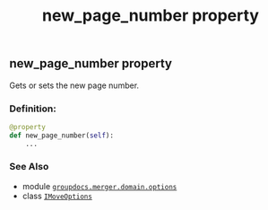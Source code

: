 ﻿---
title: new_page_number property
second_title: GroupDocs.Merger for Python via .NET API References
description: 
type: docs
url: /python-net/groupdocs.merger.domain.options/imoveoptions/new_page_number/
is_root: false
weight: 30
---

## new_page_number property


Gets or sets the new page number.
### Definition:
```python
@property
def new_page_number(self):
    ...
```

### See Also
* module [`groupdocs.merger.domain.options`](../../)
* class [`IMoveOptions`](/merger/python-net/groupdocs.merger.domain.options/imoveoptions)
